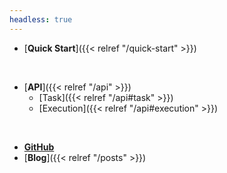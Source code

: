 ```yaml
---
headless: true
---
```


* [**Quick Start**]({{< relref "/quick-start" >}})
<br />

* [**API**]({{< relref "/api" >}})
  * [Task]({{< relref "/api#task" >}})
  * [Execution]({{< relref "/api#execution" >}})

<br />

* [**GitHub**](https://github.com/GalileoCap/udo-src)
* [**Blog**]({{< relref "/posts" >}})
